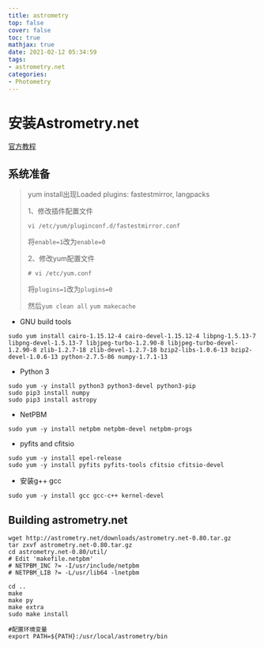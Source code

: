```yaml
---
title: astrometry
top: false
cover: false
toc: true
mathjax: true
date: 2021-02-12 05:34:59
tags:
- astrometry.net
categories:
- Photometry
---
```


# 安装Astrometry.net

[官方教程](https://mirrors.tuna.tsinghua.edu.cn/anaconda/archive/Anaconda3-2019.10-Linux-x86_64.sh)

<!--more-->

## 系统准备

>yum install出现Loaded plugins: fastestmirror, langpacks
>
>1、修改插件配置文件
>
>`vi /etc/yum/pluginconf.d/fastestmirror.conf`
>
>将`enable=1`改为`enable=0`
>
>2、修改yum配置文件
>
>`# vi /etc/yum.conf`
>
>将`plugins=1`改为`plugins=0`
>
>然后`yum clean all` `yum makecache`

* GNU build tools 

```
sudo yum install cairo-1.15.12-4 cairo-devel-1.15.12-4 libpng-1.5.13-7 libpng-devel-1.5.13-7 libjpeg-turbo-1.2.90-8 libjpeg-turbo-devel-1.2.90-8 zlib-1.2.7-18 zlib-devel-1.2.7-18 bzip2-libs-1.0.6-13 bzip2-devel-1.0.6-13 python-2.7.5-86 numpy-1.7.1-13
```

* Python 3

```
sudo yum -y install python3 python3-devel python3-pip
sudo pip3 install numpy
sudo pip3 install astropy
```

* NetPBM

```
sudo yum -y install netpbm netpbm-devel netpbm-progs
```

* pyfits and cfitsio

```
sudo yum -y install epel-release
sudo yum -y install pyfits pyfits-tools cfitsio cfitsio-devel
```

* 安装g++ gcc

```
sudo yum -y install gcc gcc-c++ kernel-devel
```



## Building astrometry.net

```
wget http://astrometry.net/downloads/astrometry.net-0.80.tar.gz
tar zxvf astrometry.net-0.80.tar.gz
cd astrometry.net-0.80/util/
# Edit 'makefile.netpbm'
# NETPBM_INC ?= -I/usr/include/netpbm
# NETPBM_LIB ?= -L/usr/lib64 -lnetpbm

cd ..
make
make py
make extra
sudo make install

#配置环境变量
export PATH=${PATH}:/usr/local/astrometry/bin
```

